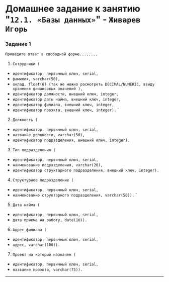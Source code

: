 # Домашнее задание к занятию "`12.1. «Базы данных»`" - `Живарев Игорь`



### Задание 1

`Приведите ответ в свободной форме........`

1. `Сотрудники (`

* `идентификатор, первичный ключ, serial,`
* `фамилия, varchar(50),`
* `оклад, float(8) (так же можно расмотреть DECIMAL/NUMERIC, ввиду хранения финансовых значений ),`
* `идентификатор должности, внешний ключ, integer,`
* `идентификатор даты найма, внешний ключ, integer,`
* `идентификатор филиала, внешний ключ, integer,`
* `идентификатор проэкта, внешний ключ, integer).`
`
2. `Должность (`

* `идентификатор, первичный ключ, serial,`
* `название должности, varchar(50),`
* `идентификатор подразделения, внешний ключ, integer).`

3. `Тип подразделения (`

* `идентификатор, первичный ключ, serial,`
* `наименование подразделения, varchar(20),`
* `идентификатор структарного подразделения, внешний ключ, integer).`

4. `Структурное подразделение (`

* `идентификатор, первичный ключ, serial,`
* `наименование структарного подразделения, varchar(50)).`
`
5. `Дата найма (`

* `идентификатор, первичный ключ, serial,`
* `дата приема на работу, date(10)).`

6. `Адрес филиала (`

* `идентификатор, первичный ключ, serial,`
* `адрес, varchar(100)).`

7. `Проект на который назначен (`

* `идентификатор, первичный ключ, serial,`
* `название проэкта, varchar(75)).`

---
